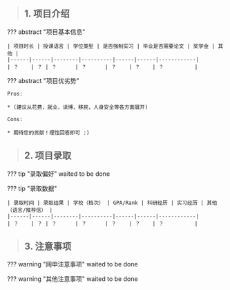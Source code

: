 > ## **1. 项目介绍**

??? abstract "项目基本信息" 

    | 项目时长 | 授课语言 | 学位类型 | 是否强制实习 | 毕业是否需要论文 | 奖学金 | 其他 |
    |------|------|--------|----------|------|------|------------|
    | ？    | ？ | ？      | ？      | ？    | ？    | ？          |

??? abstract "项目优劣势" 

    Pros:
    
    * (建议从花费，就业，读博，移民，人身安全等各方面展开)
    
    Cons:

    * 期待您的贡献！理性回答即可 :)

> ## **2. 项目录取**

??? tip "录取偏好"
    waited to be done

??? tip "录取数据"

    | 录取时间 | 录取结果 | 学校（档次） | GPA/Rank | 科研经历 | 实习经历 | 其他（语言/推荐信） |
    |------|------|--------|----------|------|------|------------|
    | ？    | ？ | ？      | ？      | ？    | ？    | ？          |


> ## **3. 注意事项**

??? warning "网申注意事项"
    waited to be done

??? warning "其他注意事项"
    waited to be done

